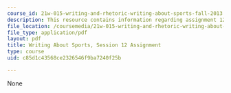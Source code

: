 ```yaml
---
course_id: 21w-015-writing-and-rhetoric-writing-about-sports-fall-2013
description: This resource contains information regarding assignment 12.
file_location: /coursemedia/21w-015-writing-and-rhetoric-writing-about-sports-fall-2013/c85d1c43568ce2326546f9ba7240f25b_MIT21W_015F13_Assignment12.pdf
file_type: application/pdf
layout: pdf
title: Writing About Sports, Session 12 Assignment
type: course
uid: c85d1c43568ce2326546f9ba7240f25b

---
```

None